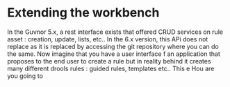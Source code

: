 # Extending the workbench


In the Guvnor 5.x, a rest interface exists that offered CRUD services on rule asset : creation, update, lists, etc..
In the 6.x version, this APi does not replace as it is replaced by accessing the git repository where you can do the same.
Now imagine that you have a user interface f an application that proposes to the end user to create a rule but in reality behind it creates many different drools rules : guided rules, templates etc..
This e
Hou are you going to 
